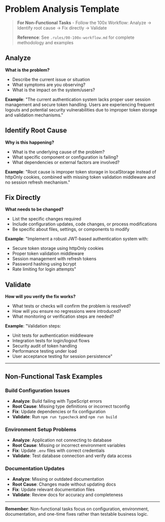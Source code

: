 # Problem Analysis Template

> **For Non-Functional Tasks** - Follow the 100x Workflow: Analyze → Identify root cause → Fix directly → Validate
> 
> **Reference**: See `.rules/00-100x-workflow.md` for complete methodology and examples

## Analyze

**What is the problem?**
- Describe the current issue or situation
- What symptoms are you observing?
- What is the impact on the system/users?

**Example**: "The current authentication system lacks proper user session management and secure token handling. Users are experiencing frequent logouts and potential security vulnerabilities due to improper token storage and validation mechanisms."

## Identify Root Cause

**Why is this happening?**
- What is the underlying cause of the problem?
- What specific component or configuration is failing?
- What dependencies or external factors are involved?

**Example**: "Root cause is improper token storage in localStorage instead of httpOnly cookies, combined with missing token validation middleware and no session refresh mechanism."

## Fix Directly

**What needs to be changed?**
- List the specific changes required
- Include configuration updates, code changes, or process modifications
- Be specific about files, settings, or components to modify

**Example**: "Implement a robust JWT-based authentication system with:
- Secure token storage using httpOnly cookies
- Proper token validation middleware  
- Session management with refresh tokens
- Password hashing using bcrypt
- Rate limiting for login attempts"

## Validate

**How will you verify the fix works?**
- What tests or checks will confirm the problem is resolved?
- How will you ensure no regressions were introduced?
- What monitoring or verification steps are needed?

**Example**: "Validation steps:
- Unit tests for authentication middleware
- Integration tests for login/logout flows
- Security audit of token handling
- Performance testing under load
- User acceptance testing for session persistence"

---

## Non-Functional Task Examples

### Build Configuration Issues
- **Analyze**: Build failing with TypeScript errors
- **Root Cause**: Missing type definitions or incorrect tsconfig
- **Fix**: Update dependencies or fix configuration
- **Validate**: Run `npm run typecheck` and `npm run build`

### Environment Setup Problems  
- **Analyze**: Application not connecting to database
- **Root Cause**: Missing or incorrect environment variables
- **Fix**: Update `.env` files with correct credentials
- **Validate**: Test database connection and verify data access

### Documentation Updates
- **Analyze**: Missing or outdated documentation
- **Root Cause**: Changes made without updating docs
- **Fix**: Update relevant documentation files
- **Validate**: Review docs for accuracy and completeness

---

**Remember**: Non-functional tasks focus on configuration, environment, documentation, and one-time fixes rather than testable business logic.
